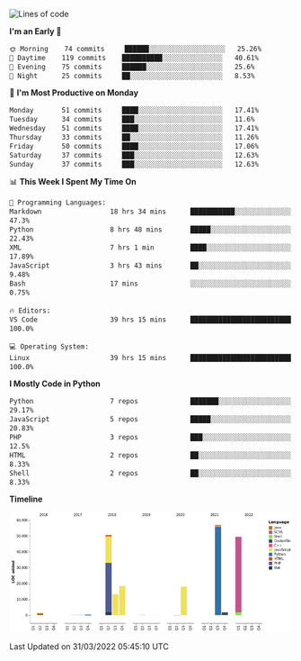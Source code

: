 <!--START_SECTION:waka-->
![Lines of code](https://img.shields.io/badge/From%20Hello%20World%20I%27ve%20Written-210%20Thousand%20lines%20of%20code-blue)

**I'm an Early 🐤** 

```text
🌞 Morning    74 commits     ██████░░░░░░░░░░░░░░░░░░░   25.26% 
🌆 Daytime    119 commits    ██████████░░░░░░░░░░░░░░░   40.61% 
🌃 Evening    75 commits     ██████░░░░░░░░░░░░░░░░░░░   25.6% 
🌙 Night      25 commits     ██░░░░░░░░░░░░░░░░░░░░░░░   8.53%

```
📅 **I'm Most Productive on Monday** 

```text
Monday       51 commits     ████░░░░░░░░░░░░░░░░░░░░░   17.41% 
Tuesday      34 commits     ███░░░░░░░░░░░░░░░░░░░░░░   11.6% 
Wednesday    51 commits     ████░░░░░░░░░░░░░░░░░░░░░   17.41% 
Thursday     33 commits     ██░░░░░░░░░░░░░░░░░░░░░░░   11.26% 
Friday       50 commits     ████░░░░░░░░░░░░░░░░░░░░░   17.06% 
Saturday     37 commits     ███░░░░░░░░░░░░░░░░░░░░░░   12.63% 
Sunday       37 commits     ███░░░░░░░░░░░░░░░░░░░░░░   12.63%

```


📊 **This Week I Spent My Time On** 

```text
💬 Programming Languages: 
Markdown                 18 hrs 34 mins      ███████████░░░░░░░░░░░░░░   47.3% 
Python                   8 hrs 48 mins       █████░░░░░░░░░░░░░░░░░░░░   22.43% 
XML                      7 hrs 1 min         ████░░░░░░░░░░░░░░░░░░░░░   17.89% 
JavaScript               3 hrs 43 mins       ██░░░░░░░░░░░░░░░░░░░░░░░   9.48% 
Bash                     17 mins             ░░░░░░░░░░░░░░░░░░░░░░░░░   0.75%

🔥 Editors: 
VS Code                  39 hrs 15 mins      █████████████████████████   100.0%

💻 Operating System: 
Linux                    39 hrs 15 mins      █████████████████████████   100.0%

```

**I Mostly Code in Python** 

```text
Python                   7 repos             ███████░░░░░░░░░░░░░░░░░░   29.17% 
JavaScript               5 repos             █████░░░░░░░░░░░░░░░░░░░░   20.83% 
PHP                      3 repos             ███░░░░░░░░░░░░░░░░░░░░░░   12.5% 
HTML                     2 repos             ██░░░░░░░░░░░░░░░░░░░░░░░   8.33% 
Shell                    2 repos             ██░░░░░░░░░░░░░░░░░░░░░░░   8.33%

```


**Timeline**

![Chart not found](https://raw.githubusercontent.com/telesoho/telesoho/master/charts/bar_graph.png) 


 Last Updated on 31/03/2022 05:45:10 UTC
<!--END_SECTION:waka-->


<!--
**telesoho/telesoho** is a ✨ _special_ ✨ repository because its `README.md` (this file) appears on your GitHub profile.

Here are some ideas to get you started:

- 🔭 I’m currently working on ...
- 🌱 I’m currently learning ...
- 👯 I’m looking to collaborate on ...
- 🤔 I’m looking for help with ...
- 💬 Ask me about ...
- 📫 How to reach me: ...
- 😄 Pronouns: ...
- ⚡ Fun fact: ...
-->
